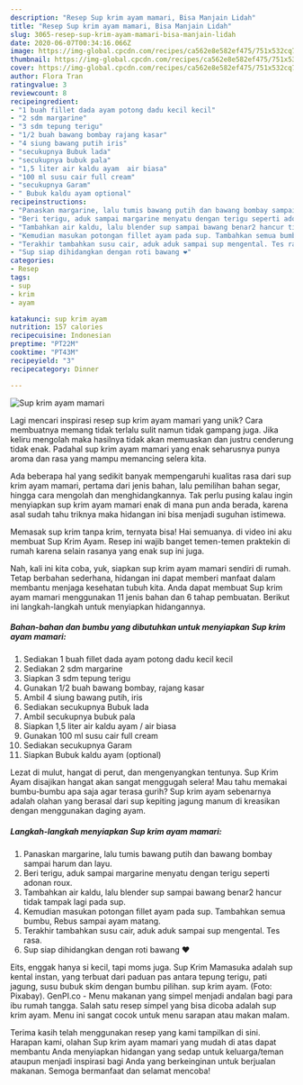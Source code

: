 ```yaml
---
description: "Resep Sup krim ayam mamari, Bisa Manjain Lidah"
title: "Resep Sup krim ayam mamari, Bisa Manjain Lidah"
slug: 3065-resep-sup-krim-ayam-mamari-bisa-manjain-lidah
date: 2020-06-07T00:34:16.066Z
image: https://img-global.cpcdn.com/recipes/ca562e8e582ef475/751x532cq70/sup-krim-ayam-mamari-foto-resep-utama.jpg
thumbnail: https://img-global.cpcdn.com/recipes/ca562e8e582ef475/751x532cq70/sup-krim-ayam-mamari-foto-resep-utama.jpg
cover: https://img-global.cpcdn.com/recipes/ca562e8e582ef475/751x532cq70/sup-krim-ayam-mamari-foto-resep-utama.jpg
author: Flora Tran
ratingvalue: 3
reviewcount: 8
recipeingredient:
- "1 buah fillet dada ayam potong dadu kecil kecil"
- "2 sdm margarine"
- "3 sdm tepung terigu"
- "1/2 buah bawang bombay rajang kasar"
- "4 siung bawang putih iris"
- "secukupnya Bubuk lada"
- "secukupnya bubuk pala"
- "1,5 liter air kaldu ayam  air biasa"
- "100 ml susu cair full cream"
- "secukupnya Garam"
- " Bubuk kaldu ayam optional"
recipeinstructions:
- "Panaskan margarine, lalu tumis bawang putih dan bawang bombay sampai harum dan layu."
- "Beri terigu, aduk sampai margarine menyatu dengan terigu seperti adonan roux."
- "Tambahkan air kaldu, lalu blender sup sampai bawang benar2 hancur tidak tampak lagi pada sup."
- "Kemudian masukan potongan fillet ayam pada sup. Tambahkan semua bumbu, Rebus sampai ayam matang."
- "Terakhir tambahkan susu cair, aduk aduk sampai sup mengental. Tes rasa."
- "Sup siap dihidangkan dengan roti bawang ❤️"
categories:
- Resep
tags:
- sup
- krim
- ayam

katakunci: sup krim ayam 
nutrition: 157 calories
recipecuisine: Indonesian
preptime: "PT22M"
cooktime: "PT43M"
recipeyield: "3"
recipecategory: Dinner

---
```



![Sup krim ayam mamari](https://img-global.cpcdn.com/recipes/ca562e8e582ef475/751x532cq70/sup-krim-ayam-mamari-foto-resep-utama.jpg)

Lagi mencari inspirasi resep sup krim ayam mamari yang unik? Cara membuatnya memang tidak terlalu sulit namun tidak gampang juga. Jika keliru mengolah maka hasilnya tidak akan memuaskan dan justru cenderung tidak enak. Padahal sup krim ayam mamari yang enak seharusnya punya aroma dan rasa yang mampu memancing selera kita.

Ada beberapa hal yang sedikit banyak mempengaruhi kualitas rasa dari sup krim ayam mamari, pertama dari jenis bahan, lalu pemilihan bahan segar, hingga cara mengolah dan menghidangkannya. Tak perlu pusing kalau ingin menyiapkan sup krim ayam mamari enak di mana pun anda berada, karena asal sudah tahu triknya maka hidangan ini bisa menjadi suguhan istimewa.

Memasak sup krim tanpa krim, ternyata bisa! Hai semuanya. di video ini aku membuat Sup Krim Ayam. Resep ini wajib banget temen-temen praktekin di rumah karena selain rasanya yang enak sup ini juga.


Nah, kali ini kita coba, yuk, siapkan sup krim ayam mamari sendiri di rumah. Tetap berbahan sederhana, hidangan ini dapat memberi manfaat dalam membantu menjaga kesehatan tubuh kita. Anda dapat membuat Sup krim ayam mamari menggunakan 11 jenis bahan dan 6 tahap pembuatan. Berikut ini langkah-langkah untuk menyiapkan hidangannya.

<!--inarticleads1-->

##### Bahan-bahan dan bumbu yang dibutuhkan untuk menyiapkan Sup krim ayam mamari:

1. Sediakan 1 buah fillet dada ayam potong dadu kecil kecil
1. Sediakan 2 sdm margarine
1. Siapkan 3 sdm tepung terigu
1. Gunakan 1/2 buah bawang bombay, rajang kasar
1. Ambil 4 siung bawang putih, iris
1. Sediakan secukupnya Bubuk lada
1. Ambil secukupnya bubuk pala
1. Siapkan 1,5 liter air kaldu ayam / air biasa
1. Gunakan 100 ml susu cair full cream
1. Sediakan secukupnya Garam
1. Siapkan  Bubuk kaldu ayam (optional)


Lezat di mulut, hangat di perut, dan mengenyangkan tentunya. Sup Krim Ayam disajikan hangat akan sangat menggugah selera! Mau tahu memakai bumbu-bumbu apa saja agar terasa gurih? Sup krim ayam sebenarnya adalah olahan yang berasal dari sup kepiting jagung manum di kreasikan dengan menggunakan daging ayam. 

<!--inarticleads2-->

##### Langkah-langkah menyiapkan Sup krim ayam mamari:

1. Panaskan margarine, lalu tumis bawang putih dan bawang bombay sampai harum dan layu.
1. Beri terigu, aduk sampai margarine menyatu dengan terigu seperti adonan roux.
1. Tambahkan air kaldu, lalu blender sup sampai bawang benar2 hancur tidak tampak lagi pada sup.
1. Kemudian masukan potongan fillet ayam pada sup. Tambahkan semua bumbu, Rebus sampai ayam matang.
1. Terakhir tambahkan susu cair, aduk aduk sampai sup mengental. Tes rasa.
1. Sup siap dihidangkan dengan roti bawang ❤️


Eits, enggak hanya si kecil, tapi moms juga. Sup Krim Mamasuka adalah sup kental instan, yang terbuat dari paduan pas antara tepung terigu, pati jagung, susu bubuk skim dengan bumbu pilihan. sup krim ayam. (Foto: Pixabay). GenPI.co - Menu makanan yang simpel menjadi andalan bagi para ibu rumah tangga. Salah satu resep simpel yang bisa dicoba adalah sup krim ayam. Menu ini sangat cocok untuk menu sarapan atau makan malam. 

Terima kasih telah menggunakan resep yang kami tampilkan di sini. Harapan kami, olahan Sup krim ayam mamari yang mudah di atas dapat membantu Anda menyiapkan hidangan yang sedap untuk keluarga/teman ataupun menjadi inspirasi bagi Anda yang berkeinginan untuk berjualan makanan. Semoga bermanfaat dan selamat mencoba!
